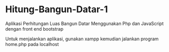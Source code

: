 # Hitung-Bangun-Datar-1
Aplikasi Perhitungan Luas Bangun Datar Menggunakan Php dan JavaScript dengan front end bootstrap

Untuk menjalankan aplikasi, gunakan xampp kemudian jalankan program home.php pada localhost
